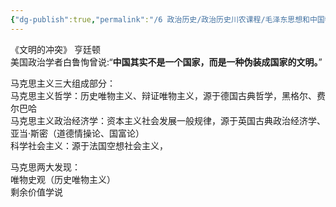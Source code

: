 ```yaml
---
{"dg-publish":true,"permalink":"/6 政治历史/政治历史川农课程/毛泽东思想和中国特色社会主义理论体系概论/20200909/","title":"20200909"}
---
```



《文明的冲突》 亨廷顿  
美国政治学者白鲁恂曾说:“**中国其实不是一个国家，而是一种伪装成国家的文明。**”

马克思主义三大组成部分：  
马克思主义哲学：历史唯物主义、辩证唯物主义，源于德国古典哲学，黑格尔、费尔巴哈  
马克思主义政治经济学：资本主义社会发展一般规律，源于英国古典政治经济学、亚当·斯密（道德情操论、国富论）  
科学社会主义：源于法国空想社会主义，

马克思两大发现：  
唯物史观（历史唯物主义）  
剩余价值学说
